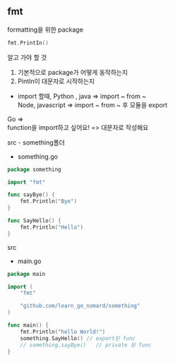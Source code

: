 ## fmt
formatting을 위한 package

```go
fmt.PrintIn()
```
알고 가야 할 것
1. 기본적으로 package가 어떻게 동작하는지
2. PintIn이 대문자로 시작하는지


- import 할때,
Python , java => import ~ from ~         
Node, javascript => import ~ from ~ 후 모듈을 export     

Go =>      
function을 import하고 싶어요! => 대문자로 작성해요


src - something폴더
- something.go
```go
package something

import "fmt"

func sayBye() {
	fmt.Println("Bye")
}

func SayHello() {
	fmt.Println("Hello")
}
```

src 
- main.go
```go
package main

import (
	"fmt"

	"github.com/learn_go_nomard/something"
)

func main() {
	fmt.Println("hello World!")
	something.SayHello() // export된 func
	// something.sayBye()   // private 된 func
}
```






